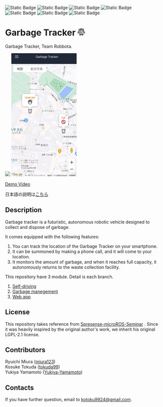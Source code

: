 ![Static Badge](https://img.shields.io/badge/Sony-Spresense-blue)
![Static Badge](https://img.shields.io/badge/ROS2-humble-blue)
![Static Badge](https://img.shields.io/badge/Nextjs-13-%23fff)
![Static Badge](https://img.shields.io/badge/ELTLES-%231d76db)
![Static Badge](https://img.shields.io/badge/LTE-%23fbca04)
![Static Badge](https://img.shields.io/badge/supabase-1.110.1-%230e8a16)
![Static Badge](https://img.shields.io/badge/Build-passing-%23brightgreen)

# Garbage Tracker <img src="docs/logo.png" height="25">
Garbage Tracker, Team Robbota. 

<img src="docs/garbage-tracker.png" height="400"> <img src="docs/app.png" height="400">

[Demo Video]()

日本語の説明は[こちら](README-ja.md)
## Description

Garbage tracker is a futuristic, autonomous robotic vehicle designed to collect and dispose of garbage.

It comes equipped with the following features:
1. You can track the location of the Garbage Tracker on your smartphone.
2. It can be summoned by making a phone call, and it will come to your location.
3. It monitors the amount of garbage, and when it reaches full capacity, it autonomously returns to the waste collection facility.

This repository have 3 module. Detail is each branch.
1. [Self-driving](https://github.com/tokuda99/garbage-tracker-self-driving)
2. [Garbage manegement](https://github.com/miura123/garbage-tracker-manegement)
3. [Web app](https://github.com/tokuda99/garbage-tracker-web)
## License

This repository takes reference from [Spresense-microROS-Seminar](https://github.com/TE-YoshinoriOota/Spresense-microROS-Seminar) .
Since it was heavily inspired by the original author's work, we inherit his original LGPL-2.1 license.

## Contributors
Ryuichi Miura ([miura123](https://github.com/miura123))<br>
Kosuke Tokuda ([tokuda99](https://github.com/tokuda99))<br>
Yukiya Yamamoto ([Yukiya-Yamamoto](https://github.com/Yukiya-Yamamoto))
## Contacts

If you have further question, email to kotoku9924@gmail.com.